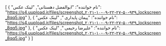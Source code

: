 [
  {
    "نام خواننده": "ابوالفضل دهستانی",
    "لینک عکس": "https://s4.uupload.ir/files/screenshot_۲۰۲۱-۱۰-۰۹-۲۲-۲۷-۵۰-۹۳۹_lockscreen_8qq5.jpg"
  },
  {
    "نام خواننده": "پیمان پایداری   ",
    "لینک عکس": "https://s4.uupload.ir/files/screenshot_۲۰۲۱-۱۰-۰۹-۲۲-۲۷-۵۰-۹۳۹_lockscreen_8qq5.jpg"
  },
  {
    "نام خواننده": "علیرضا رحیمی    ",
    "لینک عکس": "https://s4.uupload.ir/files/screenshot_۲۰۲۱-۱۰-۰۹-۲۲-۲۷-۵۰-۹۳۹_lockscreen_8qq5.jpg"
  }
]
